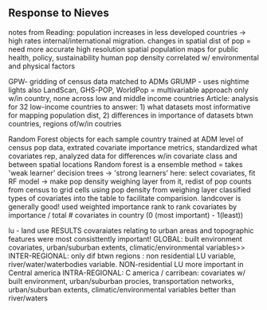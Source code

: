 ## Response to Nieves


notes from Reading:
population increases in less developed countries  -> high rates internal/international migration. changes in spatial dist of pop = need more accurate high resolution spatial population maps for public health, policy, sustainability
human pop density correlated w/ environmental and physical factors

GPW- gridding of census data matched to ADMs
GRUMP - uses nightime lights
also LandScan, GHS-POP, WorldPop = multivariable approach
  only w/in country, none across low and middle income countries
Article: analysis for 32 low-income countries to answer: 1) what datasets most informative for mapping population dist, 2) differences in importance of datasets btwn countries, regions of/w/in coutries

Random Forest objects for each sample country trained at ADM level of census pop data, extrated covariate importance metrics, standardized what covariates rep, analyzed data for differences w/in covariate class and between spatial locations
Random forest is a ensemble method = takes 'weak learner' decision trees -> 'strong learners'
  here: select covariates, fit RF model -> make pop density weighing layer from it, redist of pop counts from census to grid cells using pop density from weighing layer
classified types of covariates into the table to facilitate comparision. landcover is generally good!
used weighted importance rank to rank covariates by importance / total # covariates in country (0 (most important) - 1(least))

lu - land use
RESULTS
covaraiates relating to urban areas and topographic features were most consisttently important!
  GLOBAL: built environment covariates, urban/suburban extents, climatic/environmental variables>>
  INTER-REGIONAL: only dif btwn regions : non residential LU variable, river/water/waterbodies variable. NON-residential LU more important in Central america
  INTRA-REGIONAL: C america / carribean: covariates w/ built environment, urban/suburban procies, transportation networks, urban/suburban extents, climatic/environmental variables better than river/waters
